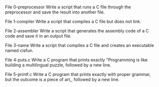 File 0-preprocessor Write a script that runs a C file through the preprocessor and save the result into another file.

File 1-compiler Write a script that compiles a C file but does not link.

File 2-assembler Write a script that generates the assembly code of a C code and save it in an output file.

File 3-name Write a script that compiles a C file and creates an executable named cisfun.

File 4-puts.c Write a C program that prints exactly "Programming is like building a multilingual puzzle, followed by a new line.

File 5-printf.c Write a C program that prints exactly with proper grammar, but the outcome is a piece of art,, followed by a new line.

